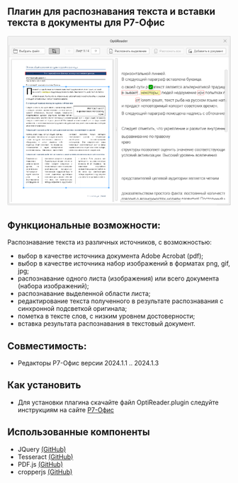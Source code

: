 ## Плагин для распознавания текста и вставки текста в документы для Р7-Офис

<img alt="Preview" width="800px" src="https://github.com/VNexsus/OptiReader-plugin/blob/main/Preview.png">

## Функциональные возможности:
Распознавание текста из различных источников, с возможностью:
*	выбор в качестве источника документа Adobe Acrobat (pdf);
*	выбор в качестве источника набор изображений в форматах png, gif, jpg;
*	распознавание одного листа (изображения) или всего документа (набора изображений);
*	распознавание выделенной области листа;
*	редактирование текста полученного в результате распознавания с синхронной подсветкой оригинала;
*	пометка в тексте слов, с низким уровнем достоверности;
*	вставка результата распознавания в текстовый документ.

## Совместимость:
  * Редакторы Р7-Офис версии 2024.1.1 .. 2024.1.3

## Как установить
* Для установки плагина скачайте файл OptiReader.plugin следуйте инструкциям на сайте <a href="https://support.r7-office.ru/desktop_editors/api_desktop_editors/api_desktop_editors_general/adding-plugins/">Р7-Офиc</a>

## Использованные компоненты
* JQuery <a href="https://github.com/jquery/jquery">(GitHub)</a>
* Tesseract <a href="https://github.com/tesseract-ocr/tesseract">(GitHub)</a>
* PDF.js <a href="https://github.com/mozilla/pdf.js">(GitHub)</a>
* cropperjs <a href="https://github.com/fengyuanchen/cropperjs/">(GitHub)</a>
